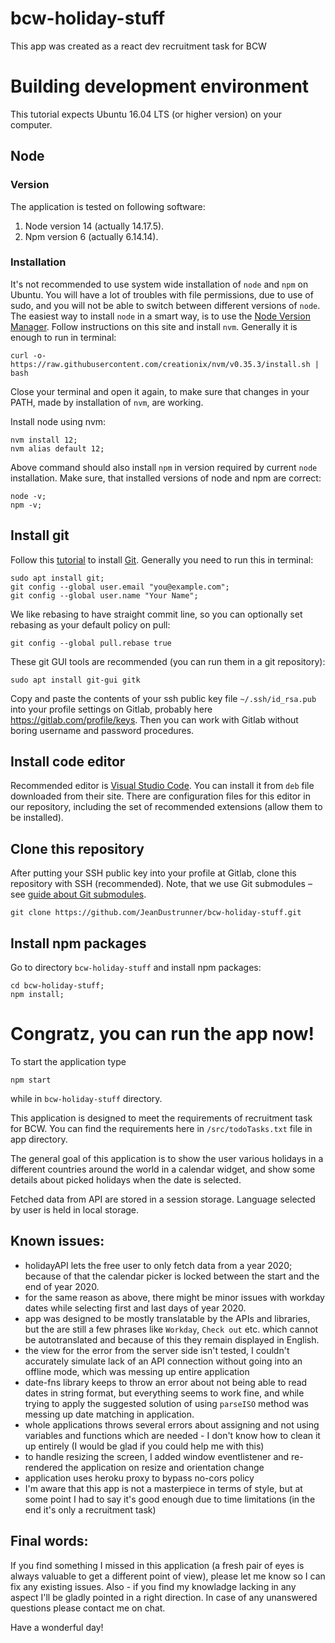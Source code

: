 # bcw-holiday-stuff
This app was created as a react dev recruitment task for BCW

# Building development environment

This tutorial expects Ubuntu 16.04 LTS (or higher version) on your computer.


## Node


### Version

The application is tested on following software:

1.   Node version 14 (actually 14.17.5).
2.   Npm version 6 (actually 6.14.14).


### Installation

It's not recommended to use system wide installation of
`node` and `npm` on Ubuntu. You will have a lot of troubles with file
permissions, due to use of sudo, and you will not be able to switch between
different versions of `node`.
The easiest way to install `node` in a smart way, is to use the
[Node Version Manager](https://github.com/creationix/nvm). Follow instructions
on this site and install `nvm`.
Generally it is enough to run in terminal:
```
curl -o- https://raw.githubusercontent.com/creationix/nvm/v0.35.3/install.sh | bash
```

Close your terminal and open it again, to make sure that changes in your PATH,
made by installation of `nvm`, are working.

Install node using nvm:
```
nvm install 12;
nvm alias default 12;
```

Above command should also install `npm` in version required by current `node` 
installation. Make sure, that installed versions of node and npm are correct:
```
node -v;
npm -v;
```

## Install git

Follow this [tutorial](https://help.ubuntu.com/lts/serverguide/git.html.en)
to install [Git](https://git-scm.com/docs). 
Generally you need to run this in terminal:
```
sudo apt install git;
git config --global user.email "you@example.com";
git config --global user.name "Your Name";
```

We like rebasing to have straight commit line, so you can optionally set 
rebasing as your default policy on pull:
```
git config --global pull.rebase true
```

These git GUI tools are recommended (you can run them in a git repository):
```
sudo apt install git-gui gitk
```

Copy and paste the contents of your ssh public key file `~/.ssh/id_rsa.pub`
into your profile settings on Gitlab, probably here
https://gitlab.com/profile/keys. Then you can work with Gitlab without
boring username and password procedures.


## Install code editor

Recommended editor is [Visual Studio Code](https://code.visualstudio.com/).
You can install it from `deb` file downloaded from their site. There are 
configuration files for this editor in our repository, including the set 
of recommended extensions (allow them to be installed).


## Clone this repository

After putting your SSH public key into your profile at Gitlab, clone this 
repository with SSH (recommended). Note, that we use Git submodules 
– see [guide about Git submodules](https://git-scm.com/book/en/v2/Git-Tools-Submodules).
```
git clone https://github.com/JeanDustrunner/bcw-holiday-stuff.git
```

## Install npm packages

Go to directory `bcw-holiday-stuff` and install npm packages:
```
cd bcw-holiday-stuff;
npm install;
```

# Congratz, you can run the app now!

To start the application type
```
npm start
```
while in `bcw-holiday-stuff` directory.

This application is designed to meet the requirements of recruitment task for BCW.
You can find the requirements here in `/src/todoTasks.txt` file in app directory.

The general goal of this application is to show the user various holidays in
a different countries around the world in a calendar widget, and show some
details about picked holidays when the date is selected.

Fetched data from API are stored in a session storage. Language selected by user
is held in local storage.

## Known issues:
- holidayAPI lets the free user to only fetch data from a year 2020; because of that
the calendar picker is locked between the start and the end of year 2020.
- for the same reason as above, there might be minor issues with workday dates while
selecting first and last days of year 2020.
- app was designed to be mostly translatable by the APIs and libraries, but the are
still a few phrases like `Workday`, `Check out` etc. which cannot be autotranslated
and because of this they remain displayed in English.
- the view for the error from the server side isn't tested, I couldn't accurately
simulate lack of an API connection without going into an offline mode, which was
messing up entire application
- date-fns library keeps to throw an error about not being able to read dates in
string format, but everything seems to work fine, and while trying to apply the
suggested solution of using `parseISO` method was messing up date matching in application.
- whole applications throws several errors about assigning and not using variables
and functions which are needed - I don't know how to clean it up entirely (I would
be glad if you could help me with this)
- to handle resizing the screen, I added window eventlistener and re-rendered the
application on resize and orientation change
- application uses heroku proxy to bypass no-cors policy
- I'm aware that this app is not a masterpiece in terms of style, but at some point
I had to say it's good enough due to time limitations (in the end it's only
a recruitment task)

## Final words:
If you find something I missed in this application (a fresh pair of eyes is
always valuable to get a different point of view), please let me know so I can
fix any existing issues. Also - if you find my knowladge lacking in any aspect
I'll be gladly pointed in a right direction.
In case of any unanswered questions please contact me on chat.

Have a wonderful day!
